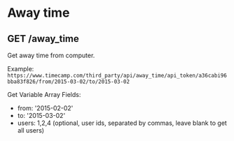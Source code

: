Away time
=========

GET /away_time
----------

Get away time from computer.

Example:
`https://www.timecamp.com/third_party/api/away_time/api_token/a36cabi96bba83f826/from/2015-03-02/to/2015-03-02`

Get Variable Array Fields:
* from: '2015-02-02'
* to: '2015-03-02'
* users: 1,2,4 (optional, user ids, separated by commas, leave blank to get all users)
